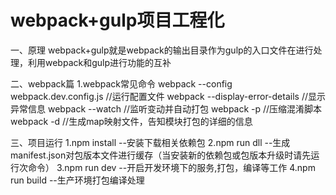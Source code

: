 #   webpack+gulp项目工程化
一、原理
webpack+gulp就是webpack的输出目录作为gulp的入口文件在进行处理，利用webpack和gulp进行功能的互补

二、webpack篇
1.webpack常见命令
webpack --config webpack.dev.config.js //运行配置文件
webpack --display-error-details //显示异常信息
webpack --watch   //监听变动并自动打包
webpack -p    //压缩混淆脚本
webpack -d    //生成map映射文件，告知模块打包的详细的信息

三、项目运行
1.npm install     --安装下载相关依赖包
2.npm run dll     --生成manifest.json对包版本文件进行缓存（当安装新的依赖包或包版本升级时请先运行次命令）
3.npm run dev     --开启开发环境下的服务,打包，编译等工作
4.npm run build   --生产环境打包编译处理